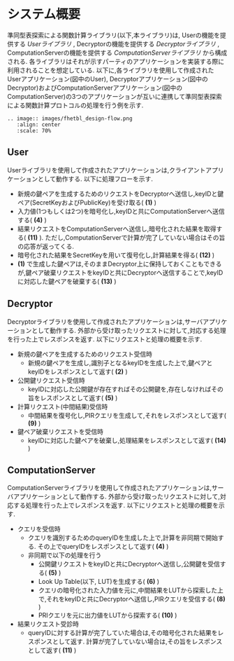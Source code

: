 # システム概要

準同型表探索による関数計算ライブラリ(以下,本ライブラリ)は, Userの機能を提供する *Userライブラリ* , Decryptorの機能を提供する *Decryptorライブラリ* , ComputationServerの機能を提供する *ComputationServerライブラリ* から構成される. 各ライブラリはそれが示すパーティのアプリケーションを実装する際に利用されることを想定している. 以下に,各ライブラリを使用して作成されたUserアプリケーション(図中のUser), Decryptorアプリケーション(図中のDecryptor)およびComputationServerアプリケーション(図中のComputationServer)の3つのアプリケーションが互いに連携して準同型表探索による関数計算プロトコルの処理を行う例を示す.

```eval_rst
.. image:: images/fhetbl_design-flow.png
   :align: center
   :scale: 70%
```

## User

Userライブラリを使用して作成されたアプリケーションは,クライアントアプリケーションとして動作する. 以下に処理フローを示す.

* 新規の鍵ペアを生成するためのリクエストをDecryptorへ送信し,keyIDと鍵ペア(SecretKeyおよびPublicKey)を受け取る( **(1)** )
* 入力値(1つもしくは2つ)を暗号化し,keyIDと共にComputationServerへ送信する( **(4)** )
* 結果リクエストをComputationServerへ送信し,暗号化された結果を取得する( **(11)** ). ただし,ComputationServerで計算が完了していない場合はその旨の応答が返ってくる.
* 暗号化された結果をSecretKeyを用いて復号化し,計算結果を得る( **(12)** )
* **(1)** で生成した鍵ペアは,そのままDecryptor上に保持しておくこともできるが,鍵ペア破棄リクエストをkeyIDと共にDecryptorへ送信することで,keyIDに対応した鍵ペアを破棄する( **(13)** )

## Decryptor

Decryptorライブラリを使用して作成されたアプリケーションは,サーバアプリケーションとして動作する. 外部から受け取ったリクエストに対して,対応する処理を行った上でレスポンスを返す. 以下にリクエストと処理の概要を示す.

* 新規の鍵ペアを生成するためのリクエスト受信時
  * 新規の鍵ペアを生成し,識別子となるkeyIDを生成した上で,鍵ペアとkeyIDをレスポンスとして返す( **(2)** )
* 公開鍵リクエスト受信時
  * keyIDに対応した公開鍵が存在すればその公開鍵を,存在しなければその旨をレスポンスとして返す( **(5)** )
* 計算リクエスト(中間結果)受信時
  * 中間結果を復号化し,PIRクエリを生成して,それをレスポンスとして返す( **(9)** )
* 鍵ペア破棄リクエストを受信時
  * keyIDに対応した鍵ペアを破棄し,処理結果をレスポンスとして返す( **(14)** )

## ComputationServer

ComputationServerライブラリを使用して作成されたアプリケーションは,サーバアプリケーションとして動作する. 外部から受け取ったリクエストに対して,対応する処理を行った上でレスポンスを返す. 以下にリクエストと処理の概要を示す.

* クエリを受信時
  * クエリを識別するためのqueryIDを生成した上で,計算を非同期で開始する. その上でqueryIDをレスポンスとして返す( **(4)** )
  * 非同期で以下の処理を行う
    * 公開鍵リクエストをkeyIDと共にDecryptorへ送信し,公開鍵を受信する( **(5)** )
    * Look Up Table(以下, LUT)を生成する( **(6)** )
    * クエリの暗号化された入力値を元に,中間結果をLUTから探索した上で,それをkeyIDと共にDecryptorへ送信し,PIRクエリを受信する( **(8)** )
    * PRIクエリを元に出力値をLUTから探索する( **(10)** )
* 結果リクエスト受診時
  * queryIDに対する計算が完了していた場合は,その暗号化された結果をレスポンスとして返す. 計算が完了していない場合は,その旨をレスポンスとして返す( **(11)** )

